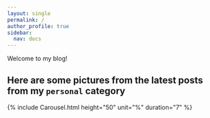 ```yaml
---
layout: single
permalink: /
author_profile: true
sidebar:
  nav: docs
---
```


Welcome to my blog!

## Here are some pictures from the latest posts from my `personal` category

 {% include Carousel.html height="50" unit="%" duration="7" %}
